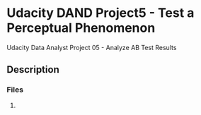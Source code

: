 # Udacity DAND Project5 - Test a Perceptual Phenomenon
Udacity Data Analyst Project 05 - Analyze AB Test Results

## Description


### Files
1. 
